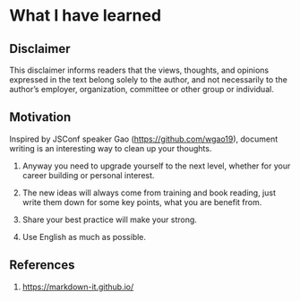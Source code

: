 
# What I have learned  

## Disclaimer
This disclaimer informs readers that the views, thoughts, and opinions expressed in the text belong solely to the author, and not necessarily to the author’s employer, organization, committee or other group or individual.

## Motivation 
Inspired by JSConf speaker Gao (https://github.com/wgao19), document writing is an interesting way to clean up your thoughts. 

1. Anyway you need to upgrade yourself to the next level, whether for your career building or personal interest. 

2. The new ideas will always come from training and book reading, just write them down for some key points, what you are benefit from.

3. Share your best practice will make your strong. 

4. Use English as much as possible.


## References  
1. https://markdown-it.github.io/







